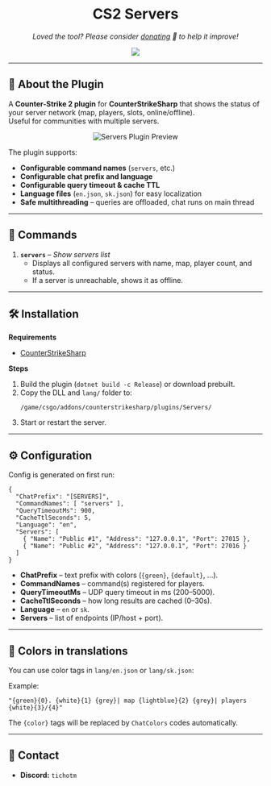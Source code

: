 <h1 align="center">
  CS2 Servers
</h1>

<p align="center">
<i>Loved the tool? Please consider <a href="https://paypal.com/paypalme/playpointsk">donating</a> 💸 to help it improve!</i>
</p>

<p align="center">
<a href="https://www.paypal.com/paypalme/playpointsk"><img src="https://img.shields.io/badge/support-PayPal-blue?logo=PayPal&style=flat-square&label=Donate"/>
</a>
</p>

---

## 📜 About the Plugin

A **Counter-Strike 2 plugin** for **CounterStrikeSharp** that shows the status of your server network (map, players, slots, online/offline).  
Useful for communities with multiple servers.

<p align="center">
  <img src="https://i.ibb.co/Z654ycY9/servers.png" alt="Servers Plugin Preview"/>
</p>

The plugin supports:
- **Configurable command names** (`servers`, etc.)
- **Configurable chat prefix and language**
- **Configurable query timeout & cache TTL**
- **Language files** (`en.json`, `sk.json`) for easy localization
- **Safe multithreading** – queries are offloaded, chat runs on main thread

---

## 🔹 Commands

1. **`servers`** – *Show servers list*
   - Displays all configured servers with name, map, player count, and status.
   - If a server is unreachable, shows it as offline.

---

## 🛠 Installation

**Requirements**
- [CounterStrikeSharp](https://github.com/roflmuffin/CounterStrikeSharp)

**Steps**
1. Build the plugin (`dotnet build -c Release`) or download prebuilt.
2. Copy the DLL and `lang/` folder to:
   ```
   /game/csgo/addons/counterstrikesharp/plugins/Servers/
   ```
3. Start or restart the server.

---

## ⚙️ Configuration

Config is generated on first run:
```
{
  "ChatPrefix": "[SERVERS]",
  "CommandNames": [ "servers" ],
  "QueryTimeoutMs": 900,
  "CacheTtlSeconds": 5,
  "Language": "en",
  "Servers": [
    { "Name": "Public #1", "Address": "127.0.0.1", "Port": 27015 },
    { "Name": "Public #2", "Address": "127.0.0.1", "Port": 27016 }
  ]
}
```

- **ChatPrefix** – text prefix with colors (`{green}`, `{default}`, …).
- **CommandNames** – command(s) registered for players.
- **QueryTimeoutMs** – UDP query timeout in ms (200–5000).
- **CacheTtlSeconds** – how long results are cached (0–30s).
- **Language** – `en` or `sk`.
- **Servers** – list of endpoints (IP/host + port).

---

## 🎨 Colors in translations

You can use color tags in `lang/en.json` or `lang/sk.json`:

Example:
```
"{green}{0}. {white}{1} {grey}| map {lightblue}{2} {grey}| players {white}{3}/{4}"
```
The `{color}` tags will be replaced by `ChatColors` codes automatically.

---

## 📩 Contact
- **Discord:** `tichotm`
